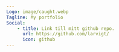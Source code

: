 ```yaml
---
Logo: image/caught.webp
Tagline: My portfolio
Social:
    - title: Link till mitt github repo.
      url: https://github.com/larvigt/
      icon: github
---
```

